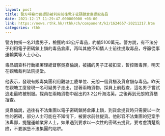 ```yaml
---
layout: post
title: 警方呼籲市民提防被利用前往電子密碼鎖倉庫提取毒品
date: 2021-12-17 11:29:47.000000000 +08:00
link: https://news.rthk.hk/rthk/ch/component/k2/1624657-20211217.htm
categories: rthk
---
```


警方拘捕一名21歲男子，檢獲約43公斤毒品，約值5100萬元。警方說，有不法分子利用電子密碼鎖上鎖的毒品倉庫，再叫其他不知情人士前往提取毒品，呼籲從事運輸業等人士小心。

毒品調查科行動組署理總督察吳嘉倫說，被捕的男子正被扣查，暫控販毒罪，明天在觀塘裁判法院提堂。

他表示，發現有販毒集團利用觀塘工廈單位、元朗一個貨櫃及貨倉儲存毒品。昨天在觀塘工廈發現一名可疑男子走出，提著兩箱貨物，探員上前截查，這名男子嘗試逃走最終被制服。探員在兩箱貨物中起出約3.2公斤海洛英，之後再到元朗的貨櫃搜查。

吳嘉倫說，過往有不法集團以電子密碼鎖將倉庫上鎖，到貨倉提貨時只需要以一次性的密碼，部分人士可能在不知情下，被要求前往提貨。他形容不法集團的犯案手法卑鄙，提醒運輸業界人士，如果遇到要求以一次性的密碼去提貨，要考慮清楚風險，不要誤墮不法集團的陷阱。

